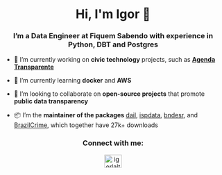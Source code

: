 <h1 align="center">Hi, I'm Igor 👋</h1>
<h3 align="center">I’m a Data Engineer at Fiquem Sabendo with experience in Python, DBT and Postgres</h3>

- 🔭 I’m currently working on **civic technology** projects, such as **[Agenda Transparente](https://agendas.fiquemsabendo.com.br/)**
  
- 🌱 I’m currently learning **docker** and **AWS**
  
- 👯 I’m looking to collaborate on **open-source projects** that promote **public data transparency**

- 📦 I’m the **maintainer of the packages** [dail](https://github.com/igorlaltuf/dail), [ispdata](https://github.com/igorlaltuf/ispdata), [bndesr](https://github.com/igorlaltuf/bndesr), and [BrazilCrime](https://github.com/GiovanniVargette/BrazilCrime), which together have 27k+ downloads


<!-- Contact -->
<h3 align="center">Connect with me:</h3>
<p align="center">
<a href="https://linkedin.com/in/igor-laltuf" target="blank"><img align="center" src="https://raw.githubusercontent.com/rahuldkjain/github-profile-readme-generator/master/src/images/icons/Social/linked-in-alt.svg" alt="igorlaltuf" height="30" width="40" /></a>
</p>

